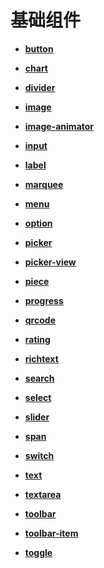 # 基础组件<a name="ZH-CN_TOPIC_0000001127284922"></a>

-   **[button](js-components-basic-button.md)**  

-   **[chart](js-components-basic-chart.md)**  

-   **[divider](js-components-basic-divider.md)**  

-   **[image](js-components-basic-image.md)**  

-   **[image-animator](js-components-basic-image-animator.md)**  

-   **[input](js-components-basic-input.md)**  

-   **[label](js-components-basic-label.md)**  

-   **[marquee](js-components-basic-marquee.md)**  

-   **[menu](js-components-basic-menu.md)**  

-   **[option](js-components-basic-option.md)**  

-   **[picker](js-components-basic-picker.md)**  

-   **[picker-view](js-components-basic-picker-view.md)**  

-   **[piece](js-components-basic-piece.md)**  

-   **[progress](js-components-basic-progress.md)**  

-   **[qrcode](js-components-basic-qrcode.md)**  

-   **[rating](js-components-basic-rating.md)**  

-   **[richtext](js-components-basic-richtext.md)**  

-   **[search](js-components-basic-search.md)**  

-   **[select](js-components-basic-select.md)**  

-   **[slider](js-components-basic-slider.md)**  

-   **[span](js-components-basic-span.md)**  

-   **[switch](js-components-basic-switch.md)**  

-   **[text](js-components-basic-text.md)**  

-   **[textarea](js-components-basic-textarea.md)**  

-   **[toolbar](js-components-basic-toolbar.md)**  

-   **[toolbar-item](js-components-basic-toolbar-item.md)**  

-   **[toggle](js-components-basic-toggle.md)**  


